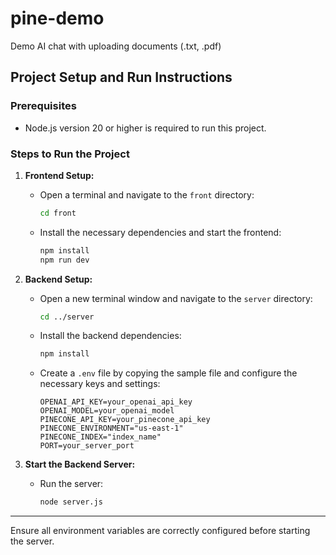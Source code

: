 # pine-demo
Demo AI chat with uploading documents (.txt, .pdf)

## Project Setup and Run Instructions

### Prerequisites
- Node.js version 20 or higher is required to run this project.

### Steps to Run the Project

1. **Frontend Setup:**
   - Open a terminal and navigate to the `front` directory:
     ```bash
     cd front
     ```
   - Install the necessary dependencies and start the frontend:
     ```bash
     npm install
     npm run dev
     ```

2. **Backend Setup:**
   - Open a new terminal window and navigate to the `server` directory:
     ```bash
     cd ../server
     ```
   - Install the backend dependencies:
     ```bash
     npm install
     ```
   - Create a `.env` file by copying the sample file and configure the necessary keys and settings:
     ```env
     OPENAI_API_KEY=your_openai_api_key
     OPENAI_MODEL=your_openai_model
     PINECONE_API_KEY=your_pinecone_api_key
     PINECONE_ENVIRONMENT="us-east-1"
     PINECONE_INDEX="index_name"
     PORT=your_server_port
     ```

3. **Start the Backend Server:**
   - Run the server:
     ```bash
     node server.js
     ```

---

Ensure all environment variables are correctly configured before starting the server.
